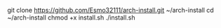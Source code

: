 git clone https://github.com/Esmo32111/arch-install.git ~/arch-install
cd ~/arch-install
chmod +x install.sh
./install.sh
